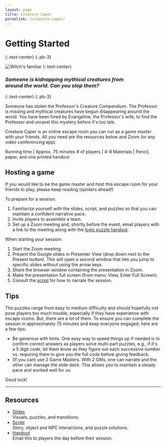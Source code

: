 ```yaml
---
layout: page
title: Creature Caper
permalink: /creature-caper/
---
```


# Getting Started
{:.text-center}
{:.pb-3}

![Witch's familiar](../assets/img/escape.png)
{:.text-center}

### *Someone is kidnapping mythical creatures from<br>around the world. Can you stop them?*
{:.text-center}
{:.pb-3}

Someone has stolen the Professor's Creature Compendium. The Professor is missing and mythical creatures have begun disappearing around the world.
You have been hired by Evangeline, the Professor's wife, to find the Professor and unravel this mystery before it's too late.

Creature Caper is an online escape room you can run as a game master with your friends. All you need are the resources below and Zoom (or any video conferencing app).

Running time | Approx. 75 minutes
\# of players | 4-8
Materials | Pencil, paper, and one printed handout

## Hosting a game
If you would like to be the game master and host this escape room for your friends to play, please keep reading (spoilers ahead!)

To prepare for a session:
1. Familiarize yourself with the slides, script, and puzzles so that you can maintain a confident narrative pace.
2. Invite players to assemble a team.
3. Set up a Zoom meeting and, shortly before the event, email players with a link to the meeting along with the [logic puzzle handout](../assets/creature-caper-handout.pdf).

When starting your session:
1. Start the Zoom meeting.
2. Present the Google slides in Presenter View (drop down next to the Present button). This will open a second window that lets you jump to specific slides without using the arrow keys.
3. Share the browser window containing the presentation in Zoom.
4. Make the presentation full screen (from menu: View, Enter Full Screen).
5. Consult the [script](script) for how to narrate the session.

## Tips

The puzzles range from easy to medium difficulty and should hopefully not pose players too much trouble, especially if they have experience with escape rooms. But, there are a lot of them. To ensure you can complete the session in approximately 75 minutes and keep everyone engaged, here are a few tips:

* Be generous with hints. One easy way to speed things up if needed is to confirm correct answers as players solve multi-part puzzles, e.g., if it's a 5 digit code, let them know as they figure out each successive number vs. requiring them to give you the full code before giving feedback.
* (If you can) use 2 Game Masters. With 2 GMs, one can narrate and the other can manage the slide deck. This allows you to maintain a steady pace and worked well for us.

Good luck!

---
## Resources
* [Slides](slides)  
Visuals, puzzles, and transitions.
* [Script](script)  
Story, object and NPC interactions, and puzzle solutions.
*  [Handout](../assets/creature-caper-handout.pdf)  
Email this to players the day before their session.
